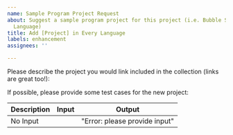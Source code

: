 ```yaml
---
name: Sample Program Project Request
about: Suggest a sample program project for this project (i.e. Bubble Sort in Every
  Language)
title: Add [Project] in Every Language
labels: enhancement
assignees: ''

---
```


Please describe the project you would link included in the collection (links are great too!):

If possible, please provide some test cases for the new project:

|  Description | Input  | Output                                    |
|---------------|--------|---------------------------------|
| No Input      |             | "Error: please provide input" |
